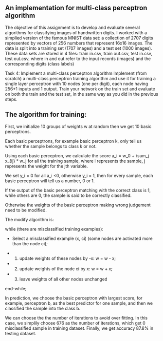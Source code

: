 ## An implementation for multi-class perceptron algorithm

The objective of this assignment is to develop and evaluate several algorithms for classifying images of handwritten digits. I worked with a simplied version of the famous MNIST data set: a collection of 2707 digits represented by vectors of 256 numbers that represent 16x16 images. The data is split into a training set (1707 images) and a test set (1000 images). These data sets are stored in 4 files: train in.csv, train out.csv, test in.csv, test out.csv, where in and out refer to the input records (images) and the corresponding digits (class labels)

Task 4: Implement a multi-class perceptron algorithm Implement (from scratch) a multi-class perceptron training algorithm and use it for training a single layer perceptron with 10 nodes (one per digit), each node having 256+1 inputs and 1 output. Train your network on the train set and evaluate on both the train and the test set, in the same way as you did in the previous steps.

## The algorithm for training:

First, we initialize 10 groups of weights w at random then we get 10 basic perceptrons.

Each basic perceptrons, for example basic perceptron k, only tell us whether the sample belongs to class k or not.

Using each basic perceptron, we calculate the score a_i =  w_0 + /sum_j x_{ij} * w_j for all the training sample, where i represents the sample, j represents the weight for the jth variable.
 
We set y_i = 0 for all a_i <0, otherwise y_i = 1, then for every sample, each basic perceptron will tell us a number, 0 or 1.

If the output of the basic perceptron matching with the correct class is 1, while others are 0, the sample is said to be correctly classified.

Otherwise the weights of the basic perceptron making wrong judgement need to be modified.

The modify algorithm is:

while (there are misclassified training examples):

- Select a misclassified example (x, ci) (some nodes are activated more than the node ci); 

- 1) update weights of these nodes by -x: w = w - x; 

- 2) update weights of the node ci by x: w = w + x; 

- 3) leave weights of all other nodes unchanged

end-while;

In prediction, we choose the basic perceptron with largest score, for example, perceptron b, as the best predictor for one sample, and then we classified the sample into the class b.

We can choose the the number of iterations to avoid over fitting. In this case, we simplily choose 676 as the number of iterations, which get 0 misclassified sample in training dataset. Finally, we get accuracy 87.8% in testing dataset.

